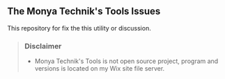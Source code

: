 ## The Monya Technik's Tools Issues
This repository for fix the this utility or discussion.

> ### Disclaimer
>* Monya Technik's Tools is not open source project, program and versions is located on my Wix site file server.
